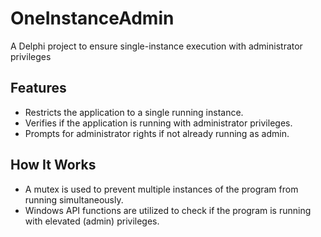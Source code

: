 # OneInstanceAdmin
A Delphi project to ensure single-instance execution with administrator privileges

## Features
- Restricts the application to a single running instance.
- Verifies if the application is running with administrator privileges.
- Prompts for administrator rights if not already running as admin.

## How It Works
- A mutex is used to prevent multiple instances of the program from running simultaneously.
- Windows API functions are utilized to check if the program is running with elevated (admin) privileges.
